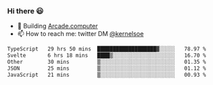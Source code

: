 ### Hi there 😃

- 🔨 Building [Arcade.computer](https://arcade.computer)
- 📫 How to reach me: twitter DM [@kernelsoe](https://twitter.com/kernelsoe)

<!--START_SECTION:waka-->

```txt
TypeScript   29 hrs 50 mins  ███████████████████▓░░░░░   78.97 %
Svelte       6 hrs 18 mins   ████▒░░░░░░░░░░░░░░░░░░░░   16.70 %
Other        30 mins         ▒░░░░░░░░░░░░░░░░░░░░░░░░   01.35 %
JSON         25 mins         ▒░░░░░░░░░░░░░░░░░░░░░░░░   01.12 %
JavaScript   21 mins         ▒░░░░░░░░░░░░░░░░░░░░░░░░   00.93 %
```

<!--END_SECTION:waka-->
